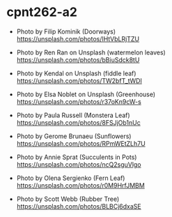 # cpnt262-a2


- Photo by Filip Kominik (Doorways)
https://unsplash.com/photos/IHtVbLRjTZU

- Photo by Ren Ran on Unsplash (watermelon leaves)
https://unsplash.com/photos/bBiuSdck8tU

- Photo by Kendal on Unsplash (fiddle leaf)
https://unsplash.com/photos/TW2bfT_tWDI

- Photo by Elsa Noblet on Unsplash (Greenhouse)
https://unsplash.com/photos/r37oKn9cW-s

- Photo by Paula Russell (Monstera Leaf)
https://unsplash.com/photos/8FSJjOb1nUc

- Photo by Gerome Brunaeu (Sunflowers)
https://unsplash.com/photos/RPmWEtZLh7U

- Photo by Annie Sprat (Succulents in Pots)
https://unsplash.com/photos/ncQ2sguVlgo

- Photo by Olena Sergienko (Fern Leaf)
https://unsplash.com/photos/r0M9HrfJMBM

- Photo by Scott Webb (Rubber Tree)
https://unsplash.com/photos/BLBCj6dxaSE
